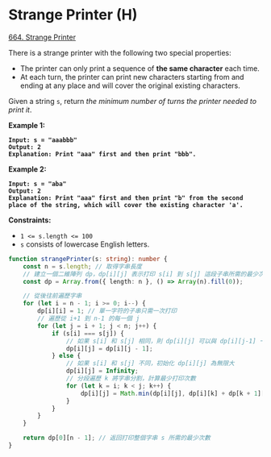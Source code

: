 # Strange Printer (H)

[664. Strange Printer](https://leetcode.com/problems/strange-printer/)



There is a strange printer with the following two special properties:

* The printer can only print a sequence of **the same character** each time.
* At each turn, the printer can print new characters starting from and ending at any place and will cover the original existing characters.

Given a string `s`, return _the minimum number of turns the printer needed to print it_.

&#x20;

**Example 1:**

<pre><code><strong>Input: s = "aaabbb"
</strong><strong>Output: 2
</strong><strong>Explanation: Print "aaa" first and then print "bbb".
</strong></code></pre>

**Example 2:**

<pre><code><strong>Input: s = "aba"
</strong><strong>Output: 2
</strong><strong>Explanation: Print "aaa" first and then print "b" from the second place of the string, which will cover the existing character 'a'.
</strong></code></pre>

&#x20;

**Constraints:**

* `1 <= s.length <= 100`
* `s` consists of lowercase English letters.





```typescript
function strangePrinter(s: string): number {
    const n = s.length; // 取得字串長度
    // 建立一個二維陣列 dp，dp[i][j] 表示打印 s[i] 到 s[j] 這段子串所需的最少次數
    const dp = Array.from({ length: n }, () => Array(n).fill(0));

    // 從後往前遍歷字串
    for (let i = n - 1; i >= 0; i--) {
        dp[i][i] = 1; // 單一字符的子串只需一次打印
        // 遍歷從 i+1 到 n-1 的每一個 j
        for (let j = i + 1; j < n; j++) {
            if (s[i] === s[j]) {
                // 如果 s[i] 和 s[j] 相同，則 dp[i][j] 可以與 dp[i][j-1] 一樣
                dp[i][j] = dp[i][j - 1];
            } else {
                // 如果 s[i] 和 s[j] 不同，初始化 dp[i][j] 為無限大
                dp[i][j] = Infinity;
                // 分段遍歷 k 將字串分割，計算最少打印次數
                for (let k = i; k < j; k++) {
                    dp[i][j] = Math.min(dp[i][j], dp[i][k] + dp[k + 1][j]);
                }
            }
        }
    }

    return dp[0][n - 1]; // 返回打印整個字串 s 所需的最少次數
}
```
